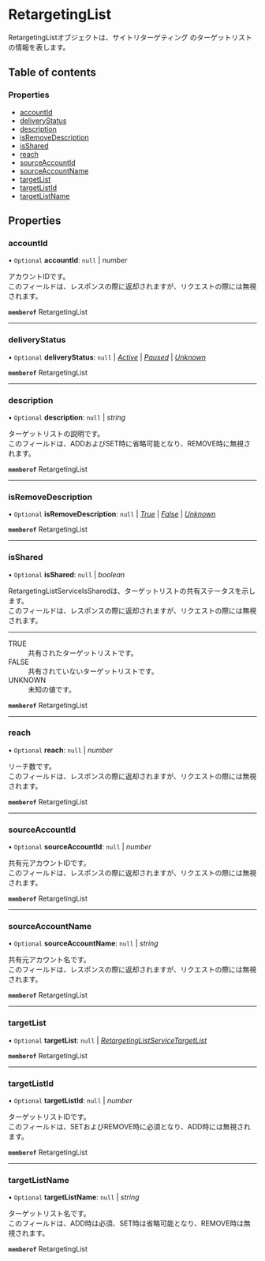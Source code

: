 # RetargetingList


<div lang=\"ja\">RetargetingListオブジェクトは、サイトリターゲティング のターゲットリストの情報を表します。</div> 

## Table of contents

### Properties

- [accountId](retargetinglist.md#accountid)
- [deliveryStatus](retargetinglist.md#deliverystatus)
- [description](retargetinglist.md#description)
- [isRemoveDescription](retargetinglist.md#isremovedescription)
- [isShared](retargetinglist.md#isshared)
- [reach](retargetinglist.md#reach)
- [sourceAccountId](retargetinglist.md#sourceaccountid)
- [sourceAccountName](retargetinglist.md#sourceaccountname)
- [targetList](retargetinglist.md#targetlist)
- [targetListId](retargetinglist.md#targetlistid)
- [targetListName](retargetinglist.md#targetlistname)

## Properties

### accountId

• `Optional` **accountId**: ``null`` \| *number*

<div lang=\"ja\"> アカウントIDです。<br> このフィールドは、レスポンスの際に返却されますが、リクエストの際には無視されます。 </div> 

**`memberof`** RetargetingList

___

### deliveryStatus

• `Optional` **deliveryStatus**: ``null`` \| [*Active*](./enums/retargetinglistservicedeliverystatus.md#active) \| [*Paused*](./enums/retargetinglistservicedeliverystatus.md#paused) \| [*Unknown*](./enums/retargetinglistservicedeliverystatus.md#unknown)

**`memberof`** RetargetingList

___

### description

• `Optional` **description**: ``null`` \| *string*

<div lang=\"ja\"> ターゲットリストの説明です。<br> このフィールドは、ADDおよびSET時に省略可能となり、REMOVE時に無視されます。 </div> 

**`memberof`** RetargetingList

___

### isRemoveDescription

• `Optional` **isRemoveDescription**: ``null`` \| [*True*](./enums/retargetinglistserviceisremoveflg.md#true) \| [*False*](./enums/retargetinglistserviceisremoveflg.md#false) \| [*Unknown*](./enums/retargetinglistserviceisremoveflg.md#unknown)

**`memberof`** RetargetingList

___

### isShared

• `Optional` **isShared**: ``null`` \| *boolean*

<div lang=\"ja\">   RetargetingListServiceIsSharedは、ターゲットリストの共有ステータスを示します。<br>   このフィールドは、レスポンスの際に返却されますが、リクエストの際には無視されます。 </div>  <hr> <dl class=term>   <dt class=\"term__item\">TRUE</dt>   <dd class=\"term__desc\"><span lang=\"ja\">共有されたターゲットリストです。</span></dd>   <dt class=\"term__item\">FALSE</dt>   <dd class=\"term__desc\"><span lang=\"ja\">共有されていないターゲットリストです。</span></dd>   <dt class=\"term__item\">UNKNOWN</dt>   <dd class=\"term__desc\"><span lang=\"ja\">未知の値です。</span></dd> </dl>

**`memberof`** RetargetingList

___

### reach

• `Optional` **reach**: ``null`` \| *number*

<div lang=\"ja\"> リーチ数です。<br> このフィールドは、レスポンスの際に返却されますが、リクエストの際には無視されます。 </div> 

**`memberof`** RetargetingList

___

### sourceAccountId

• `Optional` **sourceAccountId**: ``null`` \| *number*

<div lang=\"ja\">   共有元アカウントIDです。<br>   このフィールドは、レスポンスの際に返却されますが、リクエストの際には無視されます。 </div> 

**`memberof`** RetargetingList

___

### sourceAccountName

• `Optional` **sourceAccountName**: ``null`` \| *string*

<div lang=\"ja\">   共有元アカウント名です。<br>   このフィールドは、レスポンスの際に返却されますが、リクエストの際には無視されます。 </div> 

**`memberof`** RetargetingList

___

### targetList

• `Optional` **targetList**: ``null`` \| [*RetargetingListServiceTargetList*](retargetinglistservicetargetlist.md)

**`memberof`** RetargetingList

___

### targetListId

• `Optional` **targetListId**: ``null`` \| *number*

<div lang=\"ja\"> ターゲットリストIDです。<br> このフィールドは、SETおよびREMOVE時に必須となり、ADD時には無視されます。 </div> 

**`memberof`** RetargetingList

___

### targetListName

• `Optional` **targetListName**: ``null`` \| *string*

<div lang=\"ja\"> ターゲットリスト名です。<br> このフィールドは、ADD時は必須、SET時は省略可能となり、REMOVE時は無視されます。 </div> 

**`memberof`** RetargetingList
